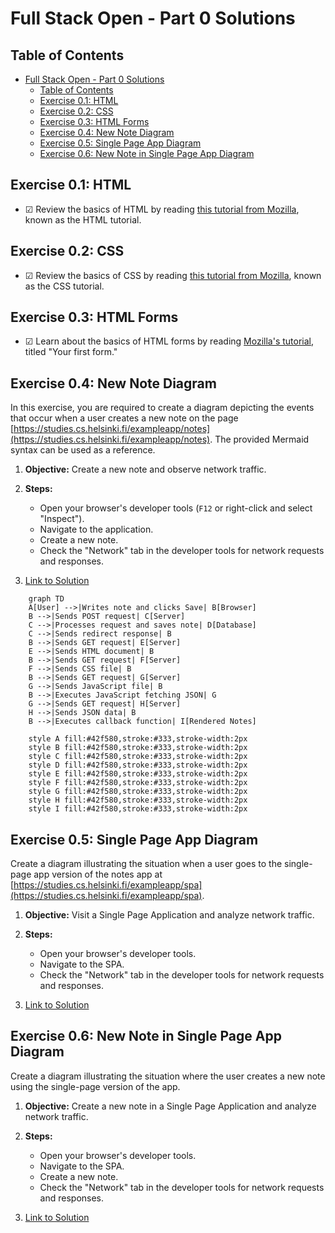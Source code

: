 # Full Stack Open - Part 0 Solutions

## Table of Contents
- [Full Stack Open - Part 0 Solutions](#full-stack-open---part-0-solutions)
  - [Table of Contents](#table-of-contents)
  - [Exercise 0.1: HTML](#exercise-01-html)
  - [Exercise 0.2: CSS](#exercise-02-css)
  - [Exercise 0.3: HTML Forms](#exercise-03-html-forms)
  - [Exercise 0.4: New Note Diagram](#exercise-04-new-note-diagram)
  - [Exercise 0.5: Single Page App Diagram](#exercise-05-single-page-app-diagram)
  - [Exercise 0.6: New Note in Single Page App Diagram](#exercise-06-new-note-in-single-page-app-diagram)

## Exercise 0.1: HTML
- &#9745; Review the basics of HTML by reading [this tutorial from Mozilla](https://developer.mozilla.org/en-US/docs/Web/HTML/Guide), known as the HTML tutorial.

## Exercise 0.2: CSS
- &#9745; Review the basics of CSS by reading [this tutorial from Mozilla](https://developer.mozilla.org/en-US/docs/Web/CSS/Guide), known as the CSS tutorial.

## Exercise 0.3: HTML Forms
- &#9745; Learn about the basics of HTML forms by reading [Mozilla's tutorial](https://developer.mozilla.org/en-US/docs/Learn/Forms/Your_first_form), titled "Your first form."


## Exercise 0.4: New Note Diagram
In this exercise, you are required to create a diagram depicting the events that occur when a user creates a new note on the page [https://studies.cs.helsinki.fi/exampleapp/notes](https://studies.cs.helsinki.fi/exampleapp/notes). The provided Mermaid syntax can be used as a reference.

1. **Objective:** Create a new note and observe network traffic.

2. **Steps:**
   - Open your browser's developer tools (`F12` or right-click and select "Inspect").
   - Navigate to the application.
   - Create a new note.
   - Check the "Network" tab in the developer tools for network requests and responses.

3. [Link to Solution](#) <!-- Replace # with the actual link to the solution -->

```mermaid
    graph TD
    A[User] -->|Writes note and clicks Save| B[Browser]
    B -->|Sends POST request| C[Server]
    C -->|Processes request and saves note| D[Database]
    C -->|Sends redirect response| B
    B -->|Sends GET request| E[Server]
    E -->|Sends HTML document| B
    B -->|Sends GET request| F[Server]
    F -->|Sends CSS file| B
    B -->|Sends GET request| G[Server]
    G -->|Sends JavaScript file| B
    B -->|Executes JavaScript fetching JSON| G
    G -->|Sends GET request| H[Server]
    H -->|Sends JSON data| B
    B -->|Executes callback function| I[Rendered Notes]

    style A fill:#42f580,stroke:#333,stroke-width:2px
    style B fill:#42f580,stroke:#333,stroke-width:2px
    style C fill:#42f580,stroke:#333,stroke-width:2px
    style D fill:#42f580,stroke:#333,stroke-width:2px
    style E fill:#42f580,stroke:#333,stroke-width:2px
    style F fill:#42f580,stroke:#333,stroke-width:2px
    style G fill:#42f580,stroke:#333,stroke-width:2px
    style H fill:#42f580,stroke:#333,stroke-width:2px
    style I fill:#42f580,stroke:#333,stroke-width:2px
```

## Exercise 0.5: Single Page App Diagram
Create a diagram illustrating the situation when a user goes to the single-page app version of the notes app at [https://studies.cs.helsinki.fi/exampleapp/spa](https://studies.cs.helsinki.fi/exampleapp/spa).

1. **Objective:** Visit a Single Page Application and analyze network traffic.

2. **Steps:**
   - Open your browser's developer tools.
   - Navigate to the SPA.
   - Check the "Network" tab in the developer tools for network requests and responses.

3. [Link to Solution](#) <!-- Replace # with the actual link to the solution -->

## Exercise 0.6: New Note in Single Page App Diagram
Create a diagram illustrating the situation where the user creates a new note using the single-page version of the app.

1. **Objective:** Create a new note in a Single Page Application and analyze network traffic.

2. **Steps:**
   - Open your browser's developer tools.
   - Navigate to the SPA.
   - Create a new note.
   - Check the "Network" tab in the developer tools for network requests and responses.

3. [Link to Solution](#) <!-- Replace # with the actual link to the solution -->
